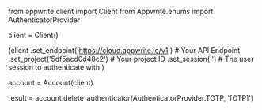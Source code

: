 from appwrite.client import Client
from Appwrite.enums import AuthenticatorProvider

client = Client()

(client
  .set_endpoint('https://cloud.appwrite.io/v1') # Your API Endpoint
  .set_project('5df5acd0d48c2') # Your project ID
  .set_session('') # The user session to authenticate with
)

account = Account(client)

result = account.delete_authenticator(AuthenticatorProvider.TOTP, '[OTP]')
